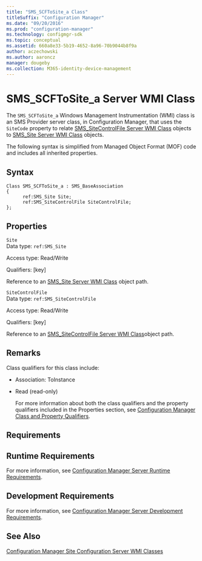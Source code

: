 ```yaml
---
title: "SMS_SCFToSite_a Class"
titleSuffix: "Configuration Manager"
ms.date: "09/20/2016"
ms.prod: "configuration-manager"
ms.technology: configmgr-sdk
ms.topic: conceptual
ms.assetid: 660a8e33-5b19-4652-8a96-70b9044b8f9a
author: aczechowski
ms.author: aaroncz
manager: dougeby
ms.collection: M365-identity-device-management
---
```

# SMS_SCFToSite_a Server WMI Class
The `SMS_SCFToSite_a` Windows Management Instrumentation (WMI) class is an SMS Provider server class, in Configuration Manager, that uses the `SiteCode` property to relate [SMS_SiteControlFile Server WMI Class](../../../../../develop/reference/core/servers/configure/sms_sitecontrolfile-server-wmi-class.md) objects to [SMS_Site Server WMI Class](../../../../../develop/reference/core/servers/configure/sms_site-server-wmi-class.md) objects.  

 The following syntax is simplified from Managed Object Format (MOF) code and includes all inherited properties.  

## Syntax  

```  
Class SMS_SCFToSite_a : SMS_BaseAssociation  
{  
      ref:SMS_Site Site;  
      ref:SMS_SiteControlFile SiteControlFile;  
};  
```  

## Properties  
 `Site`  
 Data type: `ref:SMS_Site`  

 Access type: Read/Write  

 Qualifiers: [key]  

 Reference to an [SMS_Site Server WMI Class](../../../../../develop/reference/core/servers/configure/sms_site-server-wmi-class.md) object path.  

 `SiteControlFile`  
 Data type: `ref:SMS_SiteControlFile`  

 Access type: Read/Write  

 Qualifiers: [key]  

 Reference to an [SMS_SiteControlFile Server WMI Class](../../../../../develop/reference/core/servers/configure/sms_sitecontrolfile-server-wmi-class.md)object path.  

## Remarks  
 Class qualifiers for this class include:  

- Association: ToInstance  

- Read (read-only)  

  For more information about both the class qualifiers and the property qualifiers included in the Properties section, see [Configuration Manager Class and Property Qualifiers](../../../../../develop/reference/misc/class-and-property-qualifiers.md).  

## Requirements  

## Runtime Requirements  
 For more information, see [Configuration Manager Server Runtime Requirements](../../../../../develop/core/reqs/server-runtime-requirements.md).  

## Development Requirements  
 For more information, see [Configuration Manager Server Development Requirements](../../../../../develop/core/reqs/server-development-requirements.md).  

## See Also  
 [Configuration Manager Site Configuration Server WMI Classes](../../../../../develop/reference/core/servers/configure/site-configuration-server-wmi-classes.md)
